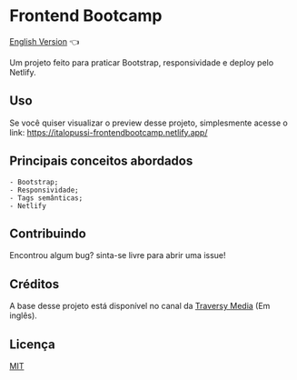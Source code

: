 # Frontend Bootcamp

<a href="https://github.com/ItaloPussi/WebProjects/tree/master/creativeAgency/readme.md"> English Version</a> 👈

Um projeto feito para praticar Bootstrap, responsividade e deploy pelo Netlify.

## Uso
Se você quiser visualizar o preview desse projeto, simplesmente acesse o link:
<a href="https://italopussi-frontendbootcamp.netlify.app/" target="_blank">https://italopussi-frontendbootcamp.netlify.app/</a>

## Principais conceitos abordados
    - Bootstrap;
    - Responsividade;
    - Tags semânticas;
    - Netlify

## Contribuindo
Encontrou algum bug? sinta-se livre para abrir uma issue!

## Créditos
A base desse projeto está disponível no canal da <a href="https://www.youtube.com/watch?v=4sosXZsdy-s" target="_blank">Traversy Media</a> (Em inglês).

## Licença
[MIT](https://choosealicense.com/licenses/mit/)
